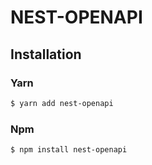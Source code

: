 # NEST-OPENAPI

## Installation

### Yarn

```bash
$ yarn add nest-openapi
```

### Npm

```bash
$ npm install nest-openapi
```
